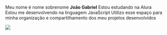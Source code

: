 Meu nome é nome sobrenome **João Gabriel**
Estou estudando na Alura
Estou me desenvolvendo na linguagem JavaScript
Utilizo esse espaço para minha organização e compartilhamento dos meu projetos desenvolvidos


![](https://media1.tenor.com/m/MMZ91nXAGU8AAAAC/ja.gif)



